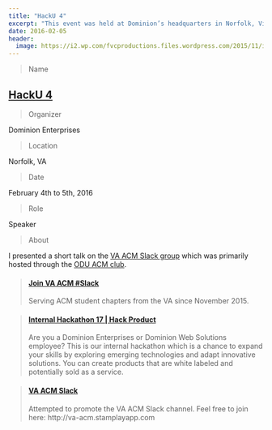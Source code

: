 ```yaml
---
title: "HackU 4"
excerpt: "This event was held at Dominion’s headquarters in Norfolk, Virginia."
date: 2016-02-05
header:
  image: https://i2.wp.com/fvcproductions.files.wordpress.com/2015/11/img_0164.jpg
---
```


> Name

## <a title="HackU 4" href="http://hackathon.dominionenterprises.com/ " target="_blank">HackU 4</a>

> Organizer

Dominion Enterprises

> Location

Norfolk, VA

> Date

February 4th to 5th, 2016

> Role

Speaker

> About

I presented a short talk on the [VA ACM Slack group](https://va-acm.stamplayapp.com/) which was primarily hosted through the [ODU ACM club](http://www.cs.odu.edu/~acm/).

<blockquote class="embedly-card"><h4><a href="https://va-acm.stamplayapp.com/">Join VA ACM #Slack</a></h4><p>Serving ACM student chapters from the VA since November 2015.</p></blockquote>

<blockquote class="embedly-card"><h4><a href="http://hackathon.dominionenterprises.com/">Internal Hackathon 17 | Hack Product</a></h4><p>Are you a Dominion Enterprises or Dominion Web Solutions employee? This is our internal hackathon which is a chance to expand your skills by exploring emerging technologies and adapt innovative solutions. You can create products that are white labeled and potentially sold as a service.</p></blockquote>

<blockquote class="embedly-card"><h4><a href="https://speakerdeck.com/fvcproductions/va-acm-slack">VA ACM Slack</a></h4><p>Attempted to promote the VA ACM Slack channel. Feel free to join here: http://va-acm.stamplayapp.com</p></blockquote>